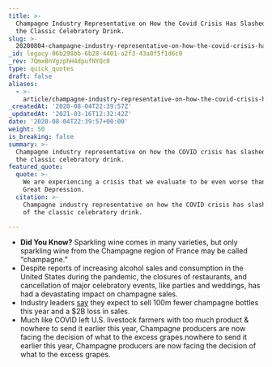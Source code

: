 ```yaml
---
title: >-
  Champagne Industry Representative on How the Covid Crisis Has Slashed Sales of
  the Classic Celebratory Drink.
slug: >-
  20200804-champagne-industry-representative-on-how-the-covid-crisis-has-slashed-sales-of-the-classic-celebratory-drink
_id: legacy-06b298bb-6b28-4401-a2f3-43a0f5f1d6c0
_rev: 7QmxBnVgzphH4dpufNYQc0
type: quick_quotes
draft: false
aliases:
  - >-
    article/champagne-industry-representative-on-how-the-covid-crisis-has-slashed-sales-of-the-classic-celebratory-drink/
_createdAt: '2020-08-04T22:39:57Z'
_updatedAt: '2021-03-16T12:32:42Z'
date: '2020-08-04T22:39:57+00:00'
weight: 50
is_breaking: false
summary: >-
  Champagne industry representative on how the COVID crisis has slashed sales of
  the classic celebratory drink.
featured_quote:
  quote: >-
    We are experiencing a crisis that we evaluate to be even worse than the
    Great Depression.
  citation: >-
    Champagne industry representative on how the COVID crisis has slashed sales
    of the classic celebratory drink.

---
```

* **Did You Know?** Sparkling wine comes in many varieties, but only sparkling wine from the Champagne region of France may be called “champagne.”
* Despite reports of increasing alcohol sales and consumption in the United States during the pandemic, the closures of restaurants, and cancellation of major celebratory events, like parties and weddings, has had a devastating impact on champagne sales.
* Industry leaders [say](https://apnews.com/3a34b8e8c7781334a0bf517645c7ce5e) they expect to sell 100m fewer champagne bottles this year and a $2B loss in sales.
* Much like COVID left U.S. livestock farmers with too much product & nowhere to send it earlier this year, Champagne producers are now facing the decision of what to the excess grapes.nowhere to send it earlier this year, Champagne producers are now facing the decision of what to the excess grapes.